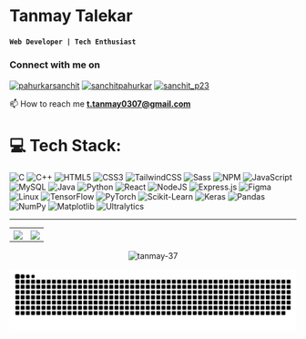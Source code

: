 # Tanmay Talekar
**`Web Developer | Tech Enthusiast`**

<h3 align="left">Connect with me on</h3>
<p align="left">
<a href="https://twitter.com/what_a_draag03" target="blank"><img align="center" src="https://raw.githubusercontent.com/rahuldkjain/github-profile-readme-generator/master/src/images/icons/Social/twitter.svg" alt="pahurkarsanchit" height="30" width="40" /></a>
<a href="https://linkedin.com/in/tanmay-talekar" target="blank"><img align="center" src="https://raw.githubusercontent.com/rahuldkjain/github-profile-readme-generator/master/src/images/icons/Social/linked-in-alt.svg" alt="sanchitpahurkar" height="30" width="40" /></a>
<a href="https://instagram.com/what_a_draag" target="blank"><img align="center" src="https://raw.githubusercontent.com/rahuldkjain/github-profile-readme-generator/master/src/images/icons/Social/instagram.svg" alt="sanchit_p23" height="30" width="40" /></a>

  📫 How to reach me **t.tanmay0307@gmail.com**
</p>

# 💻 Tech Stack:
![C](https://img.shields.io/badge/C-%231a1b26.svg?style=for-the-badge&logo=c&logoColor=%237aa2f7) 
![C++](https://img.shields.io/badge/C++-%231a1b26.svg?style=for-the-badge&logo=c%2B%2B&logoColor=%237aa2f7) 
![HTML5](https://img.shields.io/badge/HTML5-%231a1b26.svg?style=for-the-badge&logo=html5&logoColor=%23f7768e) 
![CSS3](https://img.shields.io/badge/CSS3-%231a1b26.svg?style=for-the-badge&logo=css3&logoColor=%2380a0ff) 
![TailwindCSS](https://img.shields.io/badge/TailwindCSS-%231a1b26.svg?style=for-the-badge&logo=tailwindcss&logoColor=%237aa2f7) 
![Sass](https://img.shields.io/badge/Sass-%231a1b26.svg?style=for-the-badge&logo=sass&logoColor=%23f7768e) 
![NPM](https://img.shields.io/badge/NPM-%231a1b26.svg?style=for-the-badge&logo=npm&logoColor=%23e0af68)
![JavaScript](https://img.shields.io/badge/JavaScript-%231a1b26.svg?style=for-the-badge&logo=javascript&logoColor=%23e0af68) 
![MySQL](https://img.shields.io/badge/MySQL-%231a1b26.svg?style=for-the-badge&logo=mysql&logoColor=%23f7768e)
![Java](https://img.shields.io/badge/Java-%231a1b26.svg?style=for-the-badge&logo=openjdk&logoColor=%23ff9e64) 
![Python](https://img.shields.io/badge/Python-%231a1b26.svg?style=for-the-badge&logo=python&logoColor=%23ffdd54) 
![React](https://img.shields.io/badge/React-%231a1b26.svg?style=for-the-badge&logo=react&logoColor=%2361DAFB) 
![NodeJS](https://img.shields.io/badge/Node.js-%231a1b26.svg?style=for-the-badge&logo=node.js&logoColor=%23a9b1d6) 
![Express.js](https://img.shields.io/badge/Express.js-%231a1b26.svg?style=for-the-badge&logo=express&logoColor=%237aa2f7) 
![Figma](https://img.shields.io/badge/Figma-%231a1b26.svg?style=for-the-badge&logo=figma&logoColor=%23f7768e) 
![Linux](https://img.shields.io/badge/Linux-%231a1b26.svg?style=for-the-badge&logo=linux&logoColor=%23e0af68)
![TensorFlow](https://img.shields.io/badge/TensorFlow-%231a1b26.svg?style=for-the-badge&logo=tensorflow&logoColor=%23ff9e64) 
![PyTorch](https://img.shields.io/badge/PyTorch-%231a1b26.svg?style=for-the-badge&logo=pytorch&logoColor=%23f7768e) 
![Scikit-Learn](https://img.shields.io/badge/Scikit--Learn-%231a1b26.svg?style=for-the-badge&logo=scikitlearn&logoColor=%23e0af68) 
![Keras](https://img.shields.io/badge/Keras-%231a1b26.svg?style=for-the-badge&logo=keras&logoColor=%23ff6b6b) 
![Pandas](https://img.shields.io/badge/Pandas-%231a1b26.svg?style=for-the-badge&logo=pandas&logoColor=%237aa2f7) 
![NumPy](https://img.shields.io/badge/NumPy-%231a1b26.svg?style=for-the-badge&logo=numpy&logoColor=%2380a0ff) 
![Matplotlib](https://img.shields.io/badge/Matplotlib-%231a1b26.svg?style=for-the-badge&logo=plotly&logoColor=%23bb9af7)
![Ultralytics](https://img.shields.io/badge/Ultralytics-%231a1b26.svg?style=for-the-badge&logo=ultralytics&logoColor=%237aa2f7)


---

<table>
  <tr>
    <td align="center" style="padding=0;width=50%;">
      <img align="center" style="padding=0;" src="https://grs.quantumly.dev/api/?username=tanmay-37&show_icons=true&title_color=7aa2f7&text_color=a9b1d6&bg_color=1a1b26&hide_border=true&icon_color=bb9af7&hide_title=true&count_private=true" />
    </td>
    <td align="center" style="padding=0;width=50%;">
      <img align="center" style="padding=0;" src="https://grs.quantumly.dev/api/top-langs/?username=tanmay-37&layout=compact&show_icons=true&title_color=7aa2f7&text_color=a9b1d6&bg_color=1a1b26&hide_border=true&icon_color=bb9af7&count_private=true" />
    </td>
  </tr>
</table>
<p align="center">
  <img align="center" src="https://github-readme-streak-stats.herokuapp.com/?user=tanmay-37&theme=tokyonight" alt="tanmay-37" />
</p>

<picture>
  <source media="(prefers-color-scheme: dark)" srcset="https://github.com/tanmay-37/tanmay-37/blob/output/github-snake-dark.svg" />
  <source media="(prefers-color-scheme: light)" srcset="https://github.com/tanmay-37/tanmay-37/blob/output/github-snake.svg" />
  <img alt="github-snake" src="https://github.com/tanmay-37/tanmay-37/blob/output/github-snake.svg" />
</picture>
